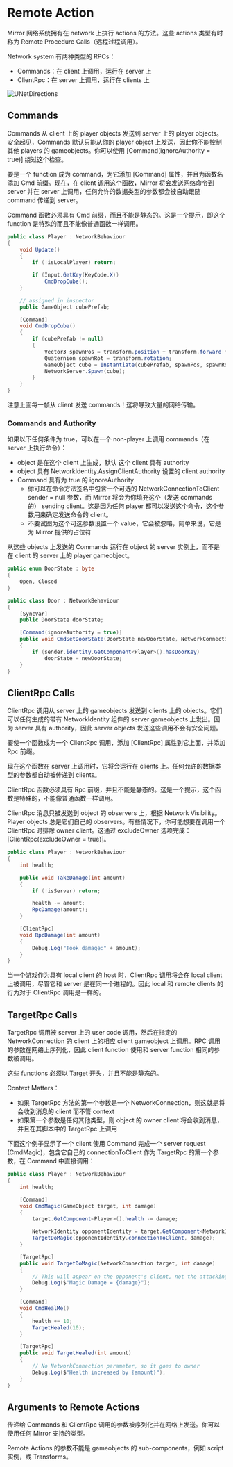 # Remote Action

Mirror 网络系统拥有在 network 上执行 actions 的方法。这些 actions 类型有时称为 Remote Procedure Calls（远程过程调用）。

Network system 有两种类型的 RPCs：

- Commands：在 client 上调用，运行在 server 上
- ClientRpc：在 server 上调用，运行在 clients 上

![UNetDirections](../../../Image/UNetDirections.jpg)

## Commands

Commands 从 client 上的 player objects 发送到 server 上的 player objects。安全起见，Commands 默认只能从你的 player object 上发送，因此你不能控制其他 players 的 gameobjects。你可以使用 [Command(ignoreAuthority = true)] 绕过这个检查。

要是一个 function 成为 command，为它添加 [Command] 属性，并且为函数名添加 Cmd 前缀。现在，在 client 调用这个函数，Mirror 将会发送网络命令到 server 并在 server 上调用，任何允许的数据类型的参数都会被自动跟随 command 传递到 server。

Command 函数必须具有 Cmd 前缀，而且不能是静态的。这是一个提示，即这个 function 是特殊的而且不能像普通函数一样调用。

```C#
public class Player : NetworkBehaviour
{
    void Update()
    {
        if (!isLocalPlayer) return;

        if (Input.GetKey(KeyCode.X))
            CmdDropCube();
    }

    // assigned in inspector
    public GameObject cubePrefab;

    [Command]
    void CmdDropCube()
    {
        if (cubePrefab != null)
        {
            Vector3 spawnPos = transform.position + transform.forward * 2;
            Quaternion spawnRot = transform.rotation;
            GameObject cube = Instantiate(cubePrefab, spawnPos, spawnRot);
            NetworkServer.Spawn(cube);
        }
    }
}
```

注意上面每一帧从 client 发送 commands！这将导致大量的网络传输。

### Commands and Authority

如果以下任何条件为 true，可以在一个 non-player 上调用 commands（在 server 上执行命令）：

- object 是在这个 client 上生成，默认 这个 client 具有 authority
- object 具有 NetworkIdentity.AssignClientAuthority 设置的 client authority
- Command 具有为 true 的 ignoreAuthority
  - 你可以在命令方法签名中包含一个可选的 NetworkConnectionToClient sender = null 参数，而 Mirror 将会为你填充这个（发送 commands 的） sending client。这是因为任何 player 都可以发送这个命令，这个参数用来确定发送命令的 client。
  - 不要试图为这个可选参数设置一个 value，它会被忽略，简单来说，它是为 Mirror 提供的占位符

从这些 objects 上发送的 Commands 运行在 object 的 server 实例上，而不是在 client 的 server 上的 player gameobject。

```C#
public enum DoorState : byte
{
    Open, Closed
}

public class Door : NetworkBehaviour
{
    [SyncVar]
    public DoorState doorState;

    [Command(ignoreAuthority = true)]
    public void CmdSetDoorState(DoorState newDoorState, NetworkConnectionToClient sender = null)
    {
        if (sender.identity.GetComponent<Player>().hasDoorKey)
            doorState = newDoorState;
    }
}
```

## ClientRpc Calls

ClientRpc 调用从 server 上的 gameobjects 发送到 clients 上的 objects。它们可以任何生成的带有 NetworkIdentity 组件的 server gameobjects 上发出。因为 server 具有 authority，因此 server objects 发送这些调用不会有安全问题。

要使一个函数成为一个 ClientRpc 调用，添加 [ClientRpc] 属性到它上面，并添加 Rpc 前缀。

现在这个函数在 server 上调用时，它将会运行在 clients 上。任何允许的数据类型的参数都自动被传递到 clients。

ClientRpc 函数必须具有 Rpc 前缀，并且不能是静态的。这是一个提示，这个函数是特殊的，不能像普通函数一样调用。

ClientRpc 消息只被发送到 object 的 observers 上，根据 Network Visibility。Player objects 总是它们自己的 observers。有些情况下，你可能想要在调用一个 ClientRpc 时排除 owner client。这通过 excludeOwner 选项完成：[ClientRpc(excludeOwner = true)]。

```C#
public class Player : NetworkBehaviour
{
    int health;

    public void TakeDamage(int amount)
    {
        if (!isServer) return;

        health -= amount;
        RpcDamage(amount);
    }

    [ClientRpc]
    void RpcDamage(int amount)
    {
        Debug.Log("Took damage:" + amount);
    }
}
```

当一个游戏作为具有 local client 的 host 时，ClientRpc 调用将会在 local client 上被调用，尽管它和 server 是在同一个进程的。因此 local 和 remote clients 的行为对于 ClientRpc 调用是一样的。

## TargetRpc Calls

TargetRpc 调用被 server 上的 user code 调用，然后在指定的 NetworkConnection 的 client 上的相应 client gameobject 上调用。RPC 调用的参数在网络上序列化，因此 client function 使用和 server function 相同的参数被调用。

这些 functions 必须以 Target 开头，并且不能是静态的。

Context Matters：

- 如果 TargetRpc 方法的第一个参数是一个 NetworkConnection，则这就是将会收到消息的 client 而不管 context
- 如果第一个参数是任何其他类型，则 object 的 owner client 将会收到消息，并且在其脚本中的 TargetRpc 上调用

下面这个例子显示了一个 client 使用 Command 完成一个 server request (CmdMagic)，包含它自己的 connectionToClient 作为 TargetRpc 的第一个参数，在 Command 中直接调用：

```C#
public class Player : NetworkBehaviour
{
    int health;

    [Command]
    void CmdMagic(GameObject target, int damage)
    {
        target.GetComponent<Player>().health -= damage;

        NetworkIdentity opponentIdentity = target.GetComponent<NetworkIdentity>();
        TargetDoMagic(opponentIdentity.connectionToClient, damage);
    }

    [TargetRpc]
    public void TargetDoMagic(NetworkConnection target, int damage)
    {
        // This will appear on the opponent's client, not the attacking player's
        Debug.Log($"Magic Damage = {damage}");
    }

    [Command]
    void CmdHealMe()
    {
        health += 10;
        TargetHealed(10);
    }

    [TargetRpc]
    public void TargetHealed(int amount)
    {
        // No NetworkConnection parameter, so it goes to owner
        Debug.Log($"Health increased by {amount}");
    }
}
```

## Arguments to Remote Actions

传递给 Commands 和 ClientRpc 调用的参数被序列化并在网络上发送。你可以使用任何 Mirror 支持的类型。

Remote Actions 的参数不能是 gameobjects 的 sub-components，例如 script 实例，或 Transforms。